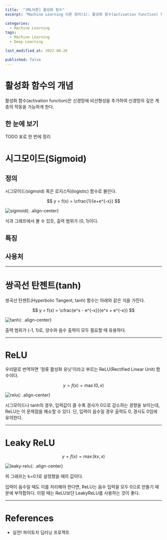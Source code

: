 ```yaml
---
title:  "[ML이론] 활성화 함수"
excerpt: "Machine Learning 이론 정리(1): 활성화 함수(activation function) 정리"

categories:
  - Machine Learning
tags:
  - Machine Learning
  - Deep Learning

last_modified_at: 2022-08-26

published: false
---
```


# 활성화 함수의 개념
활성화 함수(activation function)은 신경망에 비선형성을 추가하여 신경망의 깊은 계층의 작동을 가능하게 한다.

## 한 눈에 보기
TODO 표로 한 번에 정리

# 시그모이드(Sigmoid)
## 정의
시그모이드(sigmoid) 혹은 로지스틱(logistic) 함수로 불린다.

$$
y = f(x) = \cfrac{1}{e+e^{-x}}
$$

![sigmoid](https://user-images.githubusercontent.com/69252153/186851262-f4bfdaf7-047b-4b1f-83c1-64f4f7239615.png){: .align-center}

식과 그래프에서 볼 수 있듯, 출력 범위가 (0, 1)이다.

## 특징

## 사용처

- - -

# 쌍곡선 탄젠트(tanh)
쌍곡선 탄젠트(Hyperbolic Tangent, tanh) 함수는 아래와 같은 식을 가진다.

$$
y = f(x) = \cfrac{e^x - e^{-x}}{e^x + e^{-x}}
$$

![tanh](https://user-images.githubusercontent.com/69252153/186851835-5390efce-9aae-4a41-bb8e-ebb2eb5c17ae.png){: .align-center}

출력 범위가 (-1, 1)로, 양수와 음수 출력이 모두 필요할 때 유용하다.

- - -

# ReLU
우리말로 번역하면 '정류 활성화 유닛'이라고 부르는 ReLU(Rectified Linear Unit) 함수이다. 

$$
y = f(x) = \max (0, x)
$$

![relu](https://user-images.githubusercontent.com/69252153/186852746-2e9b6550-3b3f-49d0-9674-07035f65a604.png){: .align-center}

시그모이드나 tanh의 경우, 입력값이 클 수록 경사가 0으로 감소하는 경향을 보이는데, ReLU는 이 문제점을 해소할 수 있다. 단, 입력이 음수일 경우 출력도 0, 경사도 0임에 유의한다.

- - -

# Leaky ReLU

$$
y = f(x) = \max (kx, x)
$$

![leaky-relu](https://user-images.githubusercontent.com/69252153/186853413-127dfcb2-92cd-4413-a0af-efee3865652f.png){: .align-center}

위 그래프는 k=0.1로 설정했을 때의 값이다.

입력이 음수일 때도 이를 처리해야 한다면, ReLU는 음수 입력을 모두 0으로 만들기 때문에 부적합하다. 이럴 때는 ReLU보단 LeakyReLU를 사용하는 것이 좋다.

- - -

# References
* 실전! 파이토치 딥러닝 프로젝트